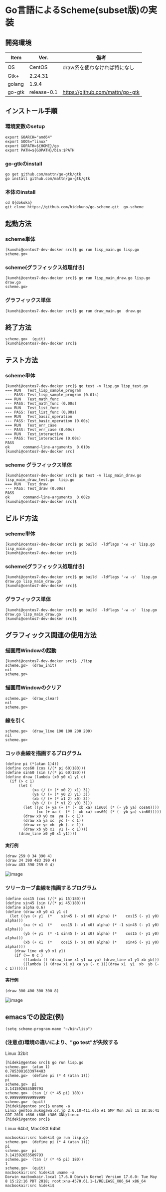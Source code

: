 Go言語によるScheme(subset版)の実装
=================

## 開発環境
| Item   | Ver. |備考|
|--------|--------|--------|
| OS     | CentOS | draw系を使わなければ特になし|
| Gtk+   | 2.24.31||
| golang   | 1.9.4||
| go-gtk | release-0.1|https://github.com/mattn/go-gtk|

## インストール手順
### 環境変数のsetup
```
export GOARCH="amd64"
export GOOS="linux"
export GOPATH=${HOME}/go
export PATH=${GOPATH}/bin:$PATH
```
### go-gtkのinstall
```
go get github.com/mattn/go-gtk/gtk
go install github.com/mattn/go-gtk/gtk
```
### 本体のinstall
```
cd ${dokoka}
git clone https://github.com/hidekuno/go-scheme.git  go-scheme
```

## 起動方法
### scheme単体
```
[kunohi@centos7-dev-docker src]$ go run lisp_main.go lisp.go 
scheme.go>
```
### scheme(グラフィックス処理付き)
```
[kunohi@centos7-dev-docker src]$ go run lisp_main_draw.go lisp.go draw.go
scheme.go>
```
### グラフィックス単体
```
[kunohi@centos7-dev-docker src]$ go run draw_main.go  draw.go
```

## 終了方法
```
scheme.go>  (quit)
[kunohi@centos7-dev-docker src]$ 
```

## テスト方法
### scheme単体
```
[kunohi@centos7-dev-docker src]$ go test -v lisp.go lisp_test.go
=== RUN   Test_lisp_sample_program
--- PASS: Test_lisp_sample_program (0.01s)
=== RUN   Test_math_func
--- PASS: Test_math_func (0.00s)
=== RUN   Test_list_func
--- PASS: Test_list_func (0.00s)
=== RUN   Test_basic_operation
--- PASS: Test_basic_operation (0.00s)
=== RUN   Test_err_case
--- PASS: Test_err_case (0.00s)
=== RUN   Test_interactive
--- PASS: Test_interactive (0.00s)
PASS
ok  	command-line-arguments	0.010s
[kunohi@centos7-dev-docker src]
```
### scheme グラフィックス単体
```
[kunohi@centos7-dev-docker src]$ go test -v lisp_main_draw.go lisp_main_draw_test.go  lisp.go
=== RUN   Test_draw
--- PASS: Test_draw (0.00s)
PASS
ok  	command-line-arguments	0.002s
[kunohi@centos7-dev-docker src]$ 
```

## ビルド方法
### scheme単体
```
[kunohi@centos7-dev-docker src]$ go build  -ldflags '-w -s' lisp.go lisp_main.go
[kunohi@centos7-dev-docker src]$ 
```
### scheme(グラフィックス処理付き)
```
[kunohi@centos7-dev-docker src]$ go build  -ldflags '-w -s'  lisp.go draw.go lisp_main_draw.go 
[kunohi@centos7-dev-docker src]$ 
```

### グラフィックス単体
```
[kunohi@centos7-dev-docker src]$ go build  -ldflags '-w -s'  lisp.go draw.go lisp_main_draw.go 
[kunohi@centos7-dev-docker src]$ 
```

## グラフィックス関連の使用方法
### 描画用Windowの起動
```
[kunohi@centos7-dev-docker src]$ ./lisp 
scheme.go>  (draw_init)
nil
scheme.go>  
```
### 描画用Windowのクリア
```
scheme.go>  (draw_clear)
nil
scheme.go>  
```

### 線を引く
```
scheme.go>  (draw_line 100 100 200 200)
nil
scheme.go>  
```

### コッホ曲線を描画するプログラム
```
(define pi (*(atan 1)4))
(define cos60 (cos (/(* pi 60)180)))
(define sin60 (sin (/(* pi 60)180)))
(define draw (lambda (x0 y0 x1 y1 c)
  (if (> c 1)
      (let (
            (xa (/ (+ (* x0 2) x1) 3))
            (ya (/ (+ (* y0 2) y1) 3))
            (xb (/ (+ (* x1 2) x0) 3))
            (yb (/ (+ (* y1 2) y0) 3)))
        (let ((yc (+ ya (+ (* (- xb xa) sin60) (* (- yb ya) cos60))))
              (xc (+ xa (- (* (- xb xa) cos60) (* (- yb ya) sin60)))))
        (draw x0 y0 xa  ya (- c 1))
        (draw xa ya xc  yc (- c 1))
        (draw xc yc xb  yb (- c 1))
        (draw xb yb x1  y1 (- c 1))))
      (draw_line x0 y0 x1 y1))))
```
#### 実行例
```
(draw 259 0 34 390 4)
(draw 34 390 483 390 4)
(draw 483 390 259 0 4)
```

![image](https://user-images.githubusercontent.com/4899700/42983927-89247a4c-8c24-11e8-82e7-5c2ac3f47e37.png)

### ツリーカーブ曲線を描画するプログラム
```
(define cos15 (cos (/(* pi 15)180)))
(define sin45 (sin (/(* pi 45)180)))
(define alpha 0.6)
(define (draw x0 y0 x1 y1 c)
  (let ((ya (+ y1  (*    sin45 (- x1 x0) alpha) (*    cos15 (- y1 y0) alpha)))
        (xa (+ x1  (*    cos15 (- x1 x0) alpha) (* -1 sin45 (- y1 y0) alpha)))
        (yb (+ y1  (* -1 sin45 (- x1 x0) alpha) (*    cos15 (- y1 y0) alpha)))
        (xb (+ x1  (*    cos15 (- x1 x0) alpha) (*    sin45 (- y1 y0) alpha))))
    (draw_line x0 y0 x1 y1)
    (if (>= 0 c )
        ((lambda () (draw_line x1 y1 xa ya) (draw_line x1 y1 xb yb)))
        ((lambda () (draw x1 y1 xa ya (- c 1))(draw x1  y1  xb  yb (- c 1)))))))
```
#### 実行例
```
(draw 300 400 300 300 8)
```

![image](https://user-images.githubusercontent.com/4899700/42988528-dfc3149a-8c37-11e8-8b72-0d8afe921ac3.png)

## emacsでの設定(例)
```
(setq scheme-program-name "~/bin/lisp") 
```

### (注意点)環境の違いにより、"go test"が失敗する

Linux 32bit
```
[hideki@gentoo src]$ go run lisp.go 
scheme.go>  (atan 1)
0.7853981633974483
scheme.go>  (define pi (* 4 (atan 1)))
pi
scheme.go>  pi
3.141592653589793
scheme.go>  (tan (/ (* 45 pi) 180))
0.9999999999999999
scheme.go>  (quit)
[hideki@gentoo src]$ uname -a
Linux gentoo.mukogawa.or.jp 2.6.18-411.el5 #1 SMP Mon Jul 11 18:16:41 CDT 2016 i686 i686 i386 GNU/Linux
[hideki@gentoo src]$ 
```

Linux 64bit, MacOSX 64bit
```
macbookair:src hideki$ go run lisp.go 
scheme.go>  (define pi (* 4 (atan 1)))
pi
scheme.go>  pi
3.141592653589793
scheme.go>  (tan (/ (* 45 pi) 180))
1
scheme.go>  (quit)
macbookair:src hideki$ uname -a
Darwin macbookair.local 17.6.0 Darwin Kernel Version 17.6.0: Tue May  8 15:22:16 PDT 2018; root:xnu-4570.61.1~1/RELEASE_X86_64 x86_64
macbookair:src hideki$ 
```
